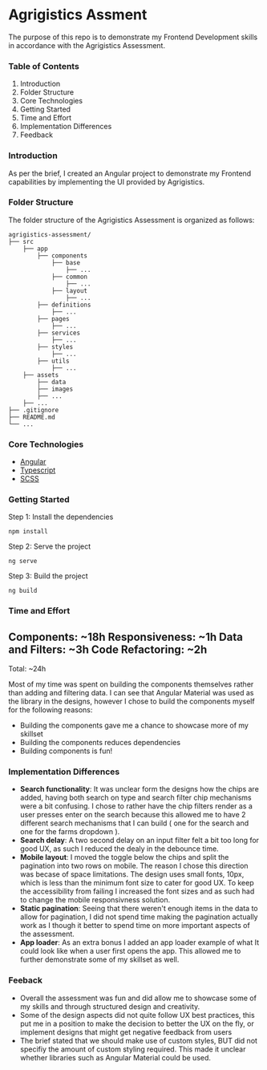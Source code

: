 # Agrigistics Assment
The purpose of this repo is to demonstrate my Frontend Development skills in accordance with the Agrigistics Assessment.

### Table of Contents
1. Introduction
2. Folder Structure
3. Core Technologies
4. Getting Started
5. Time and Effort
6. Implementation Differences
7. Feedback

### Introduction
As per the brief, I created an Angular project to demonstrate my Frontend capabilities by implementing the UI provided by Agrigistics.

### Folder Structure
The folder structure of the Agrigistics Assessment is organized as follows:

```
agrigistics-assessment/
├── src
    ├── app
        ├── components
            ├── base
                ├── ...
            ├── common
                ├── ...
            ├── layout
                ├── ...
        ├── definitions
            ├── ...
        ├── pages
            ├── ...
        ├── services
            ├── ...
        ├── styles
            ├── ...
        ├── utils
            ├── ...
    ├── assets
        ├── data
        ├── images
        ├── ...
    ├── ...
├── .gitignore
├── README.md
└── ...
```

### Core Technologies
- [Angular](https://angular.io/)
- [Typescript](https://www.typescriptlang.org/)
- [SCSS](https://sass-lang.com/)

### Getting Started
Step 1: Install the dependencies
```
npm install
```

Step 2: Serve the project
```
ng serve
```

Step 3: Build the project
```
ng build
```

### Time and Effort
Components: ~18h
Responsiveness: ~1h
Data and Filters: ~3h
Code Refactoring: ~2h
---
Total: ~24h

Most of my time was spent on building the components themselves rather than adding and filtering data. I can see that Angular Material was used as the library in the designs, however I chose to build the components myself for the following reasons:
- Building the components gave me a chance to showcase more of my skillset
- Building the components reduces dependencies
- Building components is fun!

### Implementation Differences
- **Search functionality**: It was unclear form the designs how the chips are added, having both search on type and search filter chip mechanisms were a bit confusing. I chose to rather have the chip filters render as a user presses enter on the search because this allowed me to have 2 different search mechanisms that I can build ( one for the search and one for the farms dropdown ).
- **Search delay**: A two second delay on an input filter felt a bit too long for good UX, as such I reduced the dealy in the debounce time.
- **Mobile layout**: I moved the toggle below the chips and split the pagination into two rows on mobile. The reason I chose this direction was becase of space limitations. The design uses small fonts, 10px, which is less than the minimum font size to cater for good UX. To keep the accessibility from failing I increased the font sizes and as such had to change the mobile responsivness solution.
- **Static pagination**: Seeing that there weren't enough items in the data to allow for pagination, I did not spend time making the pagination actually work as I though it better to spend time on more important aspects of the assessment.
- **App loader**: As an extra bonus I added an app loader example of what It could look like when a user first opens the app. This allowed me to further demonstrate some of my skillset as well.

### Feeback
- Overall the assessment was fun and did allow me to showcase some of my skills and through structured design and creativity.
- Some of the design aspects did not quite follow UX best practices, this put me in a position to make the decision to better the UX on the fly, or implement designs that might get negative feedback from users
- The brief stated that we should make use of custom styles, BUT did not specifiy the amount of custom styling required. This made it unclear whether libraries such as Angular Material could be used.
